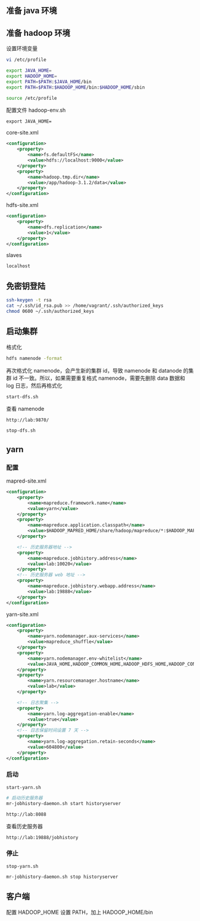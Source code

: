 ## 准备 java 环境


## 准备 hadoop 环境
设置环境变量
```sh
vi /etc/profile

export JAVA_HOME=
export HADOOP_HOME=
export PATH=$PATH:$JAVA_HOME/bin
export PATH=$PATH:$HADOOP_HOME/bin:$HADOOP_HOME/sbin

source /etc/profile
```

配置文件
hadoop-env.sh
```
export JAVA_HOME=
```

core-site.xml
```xml
<configuration>
    <property>
        <name>fs.defaultFS</name>
        <value>hdfs://localhost:9000</value>
    </property>
    <property>
        <name>hadoop.tmp.dir</name>
        <value>/app/hadoop-3.1.2/data</value>
    </property>
</configuration>
```

hdfs-site.xml
```xml
<configuration>
    <property>
        <name>dfs.replication</name>
        <value>1</value>
    </property>
</configuration>
```

slaves
```
localhost
```


## 免密钥登陆
```sh
ssh-keygen -t rsa
cat ~/.ssh/id_rsa.pub >> /home/vagrant/.ssh/authorized_keys
chmod 0600 ~/.ssh/authorized_keys
```


## 启动集群
格式化
```sh
hdfs namenode -format
```
再次格式化 namenode，会产生新的集群 id，导致 namenode 和 datanode 的集群 id 不一致。所以，如果需要重复格式 namenode，需要先删除 data 数据和 log 日志，然后再格式化

```sh
start-dfs.sh
```

查看 namenode
```
http://lab:9870/
```

```sh
stop-dfs.sh
```


## yarn
### 配置
mapred-site.xml
```xml
<configuration>
    <property>
        <name>mapreduce.framework.name</name>
        <value>yarn</value>
    </property>
    <property>
        <name>mapreduce.application.classpath</name>
        <value>$HADOOP_MAPRED_HOME/share/hadoop/mapreduce/*:$HADOOP_MAPRED_HOME/share/hadoop/mapreduce/lib/*</value>
    </property>

    <!-- 历史服务器地址 -->
    <property>
        <name>mapreduce.jobhistory.address</name>
        <value>lab:10020</value>
    </property>
    <!-- 历史服务器 web 地址 -->
    <property>
        <name>mapreduce.jobhistory.webapp.address</name>
        <value>lab:19888</value>
    </property>
</configuration>
```

yarn-site.xml
```xml
<configuration>
    <property>
        <name>yarn.nodemanager.aux-services</name>
        <value>mapreduce_shuffle</value>
    </property>
    <property>
        <name>yarn.nodemanager.env-whitelist</name>
        <value>JAVA_HOME,HADOOP_COMMON_HOME,HADOOP_HDFS_HOME,HADOOP_CONF_DIR,CLASSPATH_PREPEND_DISTCACHE,HADOOP_YARN_HOME,HADOOP_MAPRED_HOME</value>
    </property>
    <property>
        <name>yarn.resourcemanager.hostname</name>
        <value>lab</value>
    </property>

    <!-- 日志聚集 -->
    <property>
        <name>yarn.log-aggregation-enable</name>
        <value>true</value>
    </property>
    <!-- 日志保留时间设置 7 天 -->
    <property>
        <name>yarn.log-aggregation.retain-seconds</name>
        <value>604800</value>
    </property>
</configuration>
```

### 启动
```
start-yarn.sh
```
```sh
# 启动历史服务器
mr-jobhistory-daemon.sh start historyserver
```


```
http://lab:8088
```

查看历史服务器
```
http://lab:19888/jobhistory
```

### 停止
```
stop-yarn.sh
```
```
mr-jobhistory-daemon.sh stop historyserver
```


## 客户端
配置 HADOOP_HOME
设置 PATH，加上 HADOOP_HOME/bin

